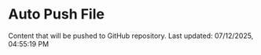 # Auto Push File

Content that will be pushed to GitHub repository.
Last updated: 07/12/2025, 04:55:19 PM